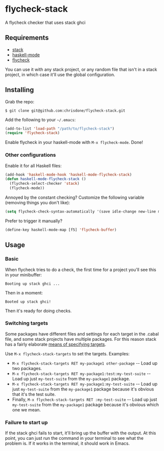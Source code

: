 # flycheck-stack

A flycheck checker that uses stack ghci

## Requirements

* [stack](http://docs.haskellstack.org/en/stable/install_and_upgrade/)
* [haskell-mode](https://github.com/haskell/haskell-mode)
* [flycheck](https://github.com/flycheck/flycheck)

You can use it with any stack project, or any random file that isn't
in a stack project, in which case it'll use the global configuration.

## Installing

Grab the repo:

```
$ git clone git@github.com:chrisdone/flycheck-stack.git
```

Add the following to your `~/.emacs`:

``` lisp
(add-to-list 'load-path "/path/to/flycheck-stack")
(require 'flycheck-stack)
```

Enable flycheck in your haskell-mode with `M-x flycheck-mode`. Done!

### Other configurations

Enable it for all Haskell files:

``` lisp
(add-hook 'haskell-mode-hook 'haskell-mode-flycheck-stack)
(defun haskell-mode-flycheck-stack ()
  (flycheck-select-checker 'stack)
  (flycheck-mode))
```

Annoyed by the constant checking? Customize the following variable
(removing things you don't like):

``` lisp
(setq flycheck-check-syntax-automatically '(save idle-change new-line mode-enabled))
```

Prefer to trigger it manually?

``` lisp
(define-key haskell-mode-map [f5] 'flycheck-buffer)
```

## Usage

### Basic

When flycheck tries to do a check, the first time for a project you'll
see this in your minibuffer:

    Booting up stack ghci ...

Then in a moment:

    Booted up stack ghci!

Then it's ready for doing checks.

### Switching targets

Some packages have different files and settings for each target
in the .cabal file, and some stack projects have multiple
packages. For this reason stack has a fairly elaborate [means of
specifying targets](http://docs.haskellstack.org/en/stable/build_command/#target-syntax).

Use `M-x flycheck-stack-targets` to set the targets. Examples:

* `M-x flycheck-stack-targets RET my-package1 other-package` -- Load
  up two packages.
* `M-x flycheck-stack-targets RET my-package1:test:my-test-suite` --
  Load up just `my-test-suite` from the `my-package1` package.
* `M-x flycheck-stack-targets RET my-package1:my-test-suite` --
  Load up just `my-test-suite` from the `my-package1` package because
  it's obvious that it's the test suite.
* Finally, `M-x flycheck-stack-targets RET :my-test-suite` --
  Load up just `my-test-suite` from the `my-package1` package because
  it's obvious which one we mean.

### Failure to start up

If the stack ghci fails to start, it'll bring up the buffer with the
output. At this point, you can just run the command in your terminal
to see what the problem is. If it works in the terminal, it should
work in Emacs.
